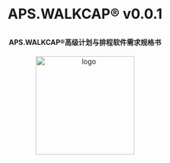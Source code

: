 
<h1 align="center" style="margin: 30px 0 30px; font-weight: bold;">APS.WALKCAP® v0.0.1</h1>
<h4 align="center">APS.WALKCAP®高级计划与排程软件需求规格书</h4>

<p align="center">
	<img alt="logo" src="https://mmbiz.qpic.cn/mmbiz_png/8RQbvDWNxWzwxdwBdZKmnnjKZeIicazcz4Kll4xiarYWmqJhIicWnCrmfFRcslSiaCLib05NJVRb5m9vTDrrdaaIRIA/0?wx_fmt=png" height="200">
</p>


